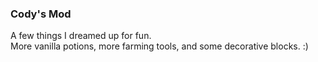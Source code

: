 ### Cody's Mod   
A few things I dreamed up for fun.   
More vanilla potions, more farming tools, and some decorative blocks. :)
